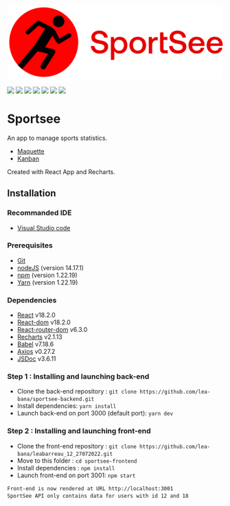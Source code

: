 <p align ="center">
  <img src="/src/assets/logo.png" width="500px"alt="logo"/>
</p>

[![](https://img.shields.io/badge/JavaScript-323330?style=for-the-badge&logo=javascript&logoColor=F7DF1E)](/)
[![](https://img.shields.io/badge/React-20232A?style=for-the-badge&logo=react&logoColor=61DAFB)](https://fr.reactjs.org/)
[![](https://img.shields.io/badge/React_Router-CA4245?style=for-the-badge&logo=react-router&logoColor=white)](https://reactrouter.com/)
[![](https://img.shields.io/badge/GIT-E44C30?style=for-the-badge&logo=git&logoColor=white)](https://git-scm.com)
[![](https://img.shields.io/badge/Visual_Studio_Code-0078D4?style=for-the-badge&logo=visual%20studio%20code&logoColor=white)](https://code.visualstudio.com/)
[![](https://img.shields.io/badge/eslint-3A33D1?style=for-the-badge&logo=eslint&logoColor=white)](https://eslint.org/)
[![](https://img.shields.io/badge/prettier-1A2C34?style=for-the-badge&logo=prettier&logoColor=F7BA3E)](https://prettier.io/)

# Sportsee

An app to manage sports statistics.

- [Maquette](https://www.figma.com/file/BMomGVZqLZb811mDMShpLu/UI-design-Sportify-FR?node-id=1%3A2)
- [Kanban](https://www.notion.so/Tableau-de-bord-SportSee-6686aa4b5f44417881a4884c9af5669e)

Created with React App and Recharts.

## Installation

### Recommanded IDE

- [Visual Studio code](https://code.visualstudio.com/)

### Prerequisites

- [Git](https://git-scm.com/)
- [nodeJS](https://nodejs.org/fr/) (version 14.17.1)
- [npm](https://www.npmjs.com/) (version 1.22.19)
- [Yarn](https://yarnpkg.com/) (version 1.22.19)

### Dependencies

- [React](https://fr.reactjs.org/) v18.2.0
- [React-dom](https://www.npmjs.com/package/react-dom) v18.2.0
- [React-router-dom](https://v5.reactrouter.com/web/guides/quick-start) v6.3.0
- [Recharts](https://recharts.org/en-US/) v2.1.13
- [Babel](https://babeljs.io/docs/en/) v7.18.6
- [Axios](https://axios-http.com/) v0.27.2
- [JSDoc](https://jsdoc.app/) v3.6.11

### Step 1 : Installing and launching back-end

- Clone the back-end repository : `git clone https://github.com/lea-bana/sportsee-backend.git`
- Install dependencies: `yarn install`
- Launch back-end on port 3000 (default port): `yarn dev`

### Step 2 : Installing and launching front-end

- Clone the front-end repository : `git clone https://github.com/lea-bana/leabarreau_12_27072022.git`
- Move to this folder : `cd sportsee-frontend`
- Install dependencies : `npm install`
- Launch front-end on port 3001: `npm start`

```bash
Front-end is now rendered at URL http://localhost:3001
SportSee API only contains data for users with id 12 and 18
```
